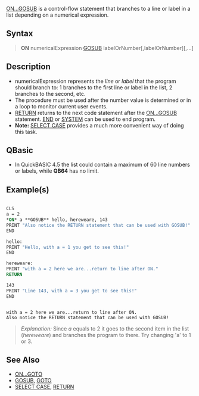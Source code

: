 [ON...GOSUB](ON...GOSUB) is a control-flow statement that branches to a line or label in a list depending on a numerical expression.

## Syntax

> **ON** numericalExpression [GOSUB](GOSUB) labelOrNumber[,labelOrNumber][,...]

## Description

* numericalExpression represents the *line* or *label* that the program should branch to: 1 branches to the first line or label in the list, 2 branches to the second, etc.
* The procedure must be used after the number value is determined or in a loop to monitor current user events.
* [RETURN](RETURN) returns to the next code statement after the [ON...GOSUB](ON...GOSUB) statement. [END](END) or [SYSTEM](SYSTEM) can be used to end program.
* **Note:** [SELECT CASE](SELECT-CASE) provides a much more convenient way of doing this task.

## QBasic

* In QuickBASIC 4.5 the list could contain a maximum of 60 line numbers or labels, while **QB64** has no limit.

## Example(s)

```vb

CLS
a = 2
*ON* a **GOSUB** hello, hereweare, 143
PRINT "Also notice the RETURN statement that can be used with GOSUB!"
END

hello:
PRINT "Hello, with a = 1 you get to see this!"
END

hereweare:
PRINT "with a = 2 here we are...return to line after ON."
RETURN

143
PRINT "Line 143, with a = 3 you get to see this!"
END 

```

```text

with a = 2 here we are...return to line after ON.
Also notice the RETURN statement that can be used with GOSUB!

```

> *Explanation:* Since *a* equals to 2 it goes to the second item in the list (*hereweare*) and branches the program to there. Try changing 'a' to 1 or 3.

## See Also

* [ON...GOTO](ON...GOTO)
* [GOSUB](GOSUB), [GOTO](GOTO) 
* [SELECT CASE](SELECT-CASE), [RETURN](RETURN)
